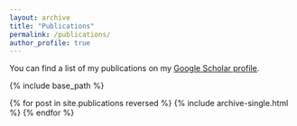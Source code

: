```yaml
---
layout: archive
title: "Publications"
permalink: /publications/
author_profile: true
---
```


You can find a list of my publications on my <u><a href="https://scholar.google.com/citations?user=EW1iZEMAAAAJ">Google Scholar profile</a></u>.

{% include base_path %}

{% for post in site.publications reversed %}
  {% include archive-single.html %}
{% endfor %}